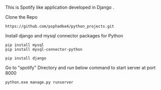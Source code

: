 This is Spotify like application developed in Django .

Clone the Repo
```
https://github.com/psphadke4/python_projects.git
```
Install django and mysql connector packages for Python 
```
pip install mysql
pip install mysql-connector-python
```
```
pip install django
```

Go to "spotify" Directory and run below command to start server at port 8000

```
python.exe manage.py runserver
```
